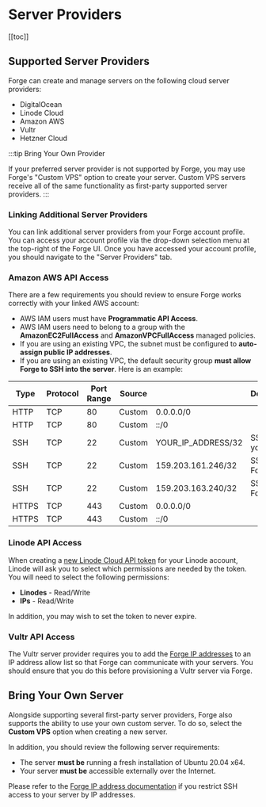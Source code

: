 # Server Providers

[[toc]]

## Supported Server Providers

Forge can create and manage servers on the following cloud server providers:

- DigitalOcean
- Linode Cloud
- Amazon AWS
- Vultr
- Hetzner Cloud

:::tip Bring Your Own Provider

If your preferred server provider is not supported by Forge, you may use Forge's "Custom VPS" option to create your server. Custom VPS servers receive all of the same functionality as first-party supported server providers.
:::

### Linking Additional Server Providers

You can link additional server providers from your Forge account profile. You can access your account profile via the drop-down selection menu at the top-right of the Forge UI. Once you have accessed your account profile, you should navigate to the "Server Providers" tab.

### Amazon AWS API Access

There are a few requirements you should review to ensure Forge works correctly with your linked AWS account:

- AWS IAM users must have  **Programmatic API Access**.
- AWS IAM users need to belong to a group with the **AmazonEC2FullAccess** and **AmazonVPCFullAccess** managed policies.
- If you are using an existing VPC, the subnet must be configured to **auto-assign public IP addresses**.
- If you are using an existing VPC, the default security group **must allow Forge to SSH into the server**. Here is an example:

| Type  | Protocol | Port Range | Source |                    | Description      |
| ----- | -------- | ---------- | ------ | ------------------ | ---------------- |
| HTTP  | TCP      | 80         | Custom | 0.0.0.0/0          |                  |
| HTTP  | TCP      | 80         | Custom | ::/0               |                  |
| SSH   | TCP      | 22         | Custom | YOUR_IP_ADDRESS/32 | SSH from your IP |
| SSH   | TCP      | 22         | Custom | 159.203.161.246/32 | SSH from Forge   |
| SSH   | TCP      | 22         | Custom | 159.203.163.240/32 | SSH from Forge   |
| HTTPS | TCP      | 443        | Custom | 0.0.0.0/0          |                  |
| HTTPS | TCP      | 443        | Custom | ::/0               |                  |

### Linode API Access

When creating a [new Linode Cloud API token](https://cloud.linode.com/profile/tokens) for your Linode account, Linode will ask you to select which permissions are needed by the token. You will need to select the following permissions:

- **Linodes** - Read/Write
- **IPs** - Read/Write

In addition, you may wish to set the token to never expire.

### Vultr API Access

The Vultr server provider requires you to add the [Forge IP addresses](/1.0/introduction.html#forge-ip-addresses) to an IP address allow list so that Forge can communicate with your servers. You should ensure that you do this before provisioning a Vultr server via Forge.

## Bring Your Own Server

Alongside supporting several first-party server providers, Forge also supports the ability to use your own custom server. To do so, select the **Custom VPS** option when creating a new server.

In addition, you should review the following server requirements:

- The server **must be** running a fresh installation of Ubuntu 20.04 x64.
- Your server **must be** accessible externally over the Internet.

Please refer to the [Forge IP address documentation](/1.0/introduction.html#forge-ip-addresses) if you restrict SSH access to your server by IP addresses.
